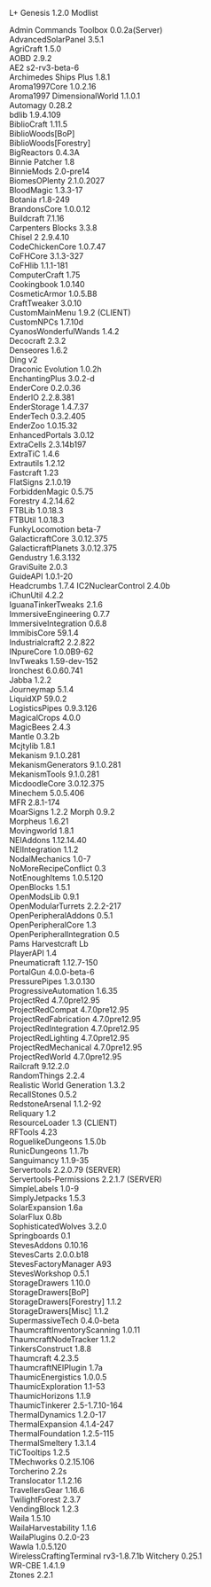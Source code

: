 L+ Genesis 1.2.0
Modlist

Admin Commands Toolbox 0.0.2a(Server)  
AdvancedSolarPanel 3.5.1  
AgriCraft 1.5.0  
AOBD 2.9.2  
AE2 s2-rv3-beta-6  
Archimedes Ships Plus 1.8.1  
Aroma1997Core 1.0.2.16  
Aroma1997 DimensionalWorld 1.1.0.1  
Automagy 0.28.2  
bdlib 1.9.4.109  
BiblioCraft 1.11.5  
BiblioWoods[BoP]  
BiblioWoods[Forestry]  
BigReactors 0.4.3A  
Binnie Patcher 1.8  
BinnieMods 2.0-pre14  
BiomesOPlenty 2.1.0.2027  
BloodMagic 1.3.3-17  
Botania r1.8-249  
BrandonsCore 1.0.0.12  
Buildcraft 7.1.16  
Carpenters Blocks 3.3.8  
Chisel 2 2.9.4.10  
CodeChickenCore 1.0.7.47  
CoFHCore 3.1.3-327  
CoFHlib 1.1.1-181  
ComputerCraft 1.75  
Cookingbook 1.0.140  
CosmeticArmor 1.0.5.B8  
CraftTweaker 3.0.10  
CustomMainMenu 1.9.2 (CLIENT)  
CustomNPCs 1.7.10d  
CyanosWonderfulWands 1.4.2  
Decocraft 2.3.2  
Denseores 1.6.2  
Ding v2  
Draconic Evolution 1.0.2h  
EnchantingPlus 3.0.2-d  
EnderCore 0.2.0.36  
EnderIO 2.2.8.381  
EnderStorage 1.4.7.37  
EnderTech 0.3.2.405  
EnderZoo 1.0.15.32  
EnhancedPortals 3.0.12  
ExtraCells 2.3.14b197  
ExtraTiC 1.4.6  
Extrautils 1.2.12  
Fastcraft 1.23  
FlatSigns 2.1.0.19  
ForbiddenMagic 0.5.75  
Forestry 4.2.14.62  
FTBLib 1.0.18.3  
FTBUtil 1.0.18.3  
FunkyLocomotion beta-7  
GalacticraftCore 3.0.12.375  
GalacticraftPlanets 3.0.12.375  
Gendustry 1.6.3.132  
GraviSuite 2.0.3  
GuideAPI 1.0.1-20  
Headcrumbs 1.7.4
IC2NuclearControl 2.4.0b  
iChunUtil 4.2.2  
IguanaTinkerTweaks 2.1.6  
ImmersiveEngineering 0.7.7  
ImmersiveIntegration 0.6.8  
ImmibisCore 59.1.4  
Industrialcraft2 2.2.822  
INpureCore 1.0.0B9-62  
InvTweaks 1.59-dev-152  
Ironchest 6.0.60.741  
Jabba 1.2.2  
Journeymap 5.1.4  
LiquidXP 59.0.2  
LogisticsPipes 0.9.3.126  
MagicalCrops 4.0.0  
MagicBees 2.4.3  
Mantle 0.3.2b  
Mcjtylib 1.8.1  
Mekanism 9.1.0.281  
MekanismGenerators 9.1.0.281  
MekanismTools 9.1.0.281  
MicdoodleCore 3.0.12.375  
Minechem 5.0.5.406  
MFR 2.8.1-174  
MoarSigns 1.2.2
Morph 0.9.2  
Morpheus 1.6.21  
Movingworld 1.8.1  
NEIAddons 1.12.14.40  
NEIIntegration 1.1.2  
NodalMechanics 1.0-7  
NoMoreRecipeConflict 0.3  
NotEnoughItems 1.0.5.120  
OpenBlocks 1.5.1  
OpenModsLib 0.9.1  
OpenModularTurrets 2.2.2-217  
OpenPeripheralAddons 0.5.1  
OpenPeripheralCore 1.3  
OpenPeripheralIntegration 0.5  
Pams Harvestcraft Lb  
PlayerAPI 1.4  
Pneumaticraft 1.12.7-150  
PortalGun 4.0.0-beta-6  
PressurePipes 1.3.0.130  
ProgressiveAutomation 1.6.35  
ProjectRed 4.7.0pre12.95  
ProjectRedCompat  4.7.0pre12.95  
ProjectRedFabrication 4.7.0pre12.95  
ProjectRedIntegration 4.7.0pre12.95  
ProjectRedLighting 4.7.0pre12.95  
ProjectRedMechanical 4.7.0pre12.95  
ProjectRedWorld 4.7.0pre12.95  
Railcraft 9.12.2.0  
RandomThings 2.2.4  
Realistic World Generation 1.3.2  
RecallStones 0.5.2  
RedstoneArsenal 1.1.2-92  
Reliquary 1.2  
ResourceLoader 1.3 (CLIENT)  
RFTools 4.23  
RoguelikeDungeons 1.5.0b  
RunicDungeons 1.1.7b  
Sanguimancy 1.1.9-35  
Servertools 2.2.0.79 (SERVER)  
Servertools-Permissions 2.2.1.7 (SERVER)  
SimpleLabels 1.0-9  
SimplyJetpacks 1.5.3  
SolarExpansion 1.6a  
SolarFlux 0.8b  
SophisticatedWolves 3.2.0  
Springboards 0.1  
StevesAddons 0.10.16  
StevesCarts 2.0.0.b18  
StevesFactoryManager A93  
StevesWorkshop 0.5.1  
StorageDrawers 1.10.0  
StorageDrawers[BoP]  
StorageDrawers[Forestry] 1.1.2  
StorageDrawers[Misc] 1.1.2  
SupermassiveTech 0.4.0-beta  
ThaumcraftInventoryScanning 1.0.11  
ThaumcraftNodeTracker 1.1.2  
TinkersConstruct 1.8.8  
Thaumcraft 4.2.3.5  
ThaumcraftNEIPlugin 1.7a  
ThaumicEnergistics 1.0.0.5  
ThaumicExploration 1.1-53  
ThaumicHorizons 1.1.9  
ThaumicTinkerer 2.5-1.7.10-164  
ThermalDynamics 1.2.0-17  
ThermalExpansion 4.1.4-247  
ThermalFoundation 1.2.5-115  
ThermalSmeltery 1.3.1.4  
TiCTooltips 1.2.5  
TMechworks 0.2.15.106  
Torcherino 2.2s  
Translocator 1.1.2.16  
TravellersGear 1.16.6  
TwilightForest 2.3.7  
VendingBlock 1.2.3  
Waila 1.5.10  
WailaHarvestability 1.1.6  
WailaPlugins 0.2.0-23  
Wawla 1.0.5.120  
WirelessCraftingTerminal rv3-1.8.7.1b
Witchery 0.25.1  
WR-CBE 1.4.1.9  
Ztones 2.2.1  